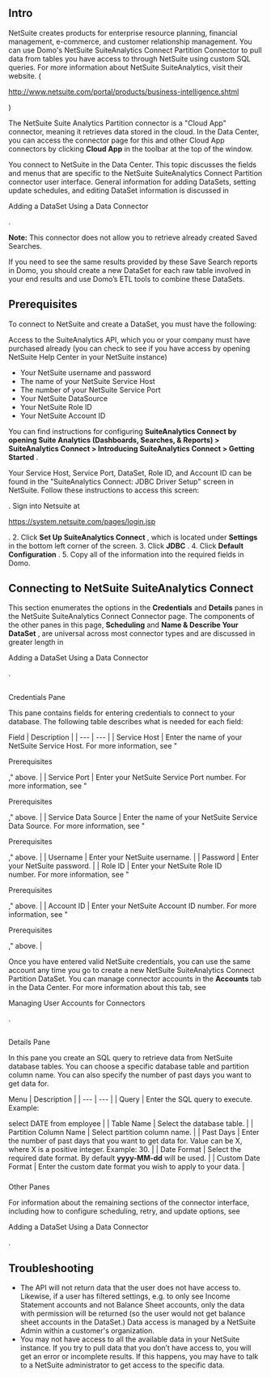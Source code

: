 

Intro
-------

NetSuite creates products for enterprise resource planning, financial management, e-commerce, and customer relationship management. You can use Domo's NetSuite SuiteAnalytics Connect Partition Connector to pull data from tables you have access to through NetSuite using custom SQL queries. For more information about NetSuite SuiteAnalytics, visit their website. (

http://www.netsuite.com/portal/products/business-intelligence.shtml

)


 The NetSuite Suite Analytics Partition connector is a "Cloud App" connector, meaning it retrieves data stored in the cloud. In the Data Center, you can access the connector page for this and other Cloud App connectors by clicking
 ****Cloud App****
 in the toolbar at the top of the window.


 You connect to NetSuite in the Data Center. This topic discusses the fields and menus that are specific to the NetSuite SuiteAnalytics Connect Partition connector user interface. General information for adding DataSets, setting update schedules, and editing DataSet information is discussed in

Adding a DataSet Using a Data Connector

.


**Note:**
 This connector does not allow you to retrieve already created Saved Searches.

If you need to see the same results provided by these Save Search reports in Domo, you should create a new DataSet for each raw table involved in your end results and use Domo’s ETL tools to combine these DataSets.

Prerequisites
---------------

To connect to NetSuite and create a DataSet, you must have the following:

 Access to the SuiteAnalytics API, which you or your company must have purchased already (you can check to see if you have access by opening NetSuite Help Center in your NetSuite instance)
* Your NetSuite username and password
* The name of your NetSuite Service Host
* The number of your NetSuite Service Port
* Your NetSuite DataSource
* Your NetSuite Role ID
* Your NetSuite Account ID

You can find instructions for configuring
 ****SuiteAnalytics Connect by opening Suite Analytics (Dashboards, Searches, & Reports) > SuiteAnalytics Connect > Introducing SuiteAnalytics Connect > Getting Started****
 .


 Your Service Host, Service Port, DataSet, Role ID, and Account ID can be found in the "SuiteAnalytics Connect: JDBC Driver Setup" screen in NetSuite. Follow these instructions to access this screen:

. Sign into Netsuite at

https://system.netsuite.com/pages/login.jsp

.
2. Click
 ****Set Up SuiteAnalytics Connect****
 , which is located under
 ****Settings****
 in the bottom left corner of the screen.
3. Click
 ****JDBC****
 .
4. Click
 ****Default Configuration****
 .
5. Copy all of the information into the required fields in Domo.

Connecting to NetSuite SuiteAnalytics Connect
-----------------------------------------------

This section enumerates the options in the
 ****Credentials****
 and
 ****Details****
 panes in the NetSuite SuiteAnalytics Connect Connector page. The components of the other panes in this page,
 ****Scheduling****
 and
 ****Name & Describe Your DataSet****
 , are universal across most connector types and are discussed in greater length in

Adding a DataSet Using a Data Connector

.

##
 Credentials Pane

This pane contains fields for entering credentials to connect to your database. The following table describes what is needed for each field:


 Field
  |
 Description
  |
| --- | --- |
|
 Service Host
  |
 Enter the name of your NetSuite Service Host. For more information, see "

Prerequisites

," above.
  |
|
 Service Port
  |
 Enter your NetSuite Service Port number. For more information, see "

Prerequisites

," above.
  |
|
 Service Data Source
  |
 Enter the name of your NetSuite Service Data Source. For more information, see "

Prerequisites

," above.
  |
|
 Username
  |
 Enter your NetSuite username.
  |
|
 Password
  |
 Enter your NetSuite password.
  |
|
 Role ID
  |
 Enter your NetSuite Role ID number. For more information, see "

Prerequisites

," above.
  |
|
 Account ID
  |
 Enter your NetSuite Account ID number. For more information, see "

Prerequisites

," above.
  |

Once you have entered valid NetSuite credentials, you can use the same account any time you go to create a new NetSuite SuiteAnalytics Connect Partition DataSet. You can manage connector accounts in the
 ****Accounts****
 tab in the Data Center. For more information about this tab, see

Managing User Accounts for Connectors

.

##
 Details Pane

In this pane you create an SQL query to retrieve data from NetSuite database tables. You can choose a specific database table and partition column name. You can also specify the number of past days you want to get data for.


 Menu
  |
 Description
  |
| --- | --- |
|
 Query
  |
 Enter the SQL query to execute. Example:

select DATE from employee
  |
|
 Table Name
  |
 Select the database table.
  |
|
 Partition Column Name
  |
 Select partition column name.
  |
|
 Past Days
  |
 Enter the number of past days that you want to get data for. Value can be X, where X is a positive integer. Example: 30.
  |
|
 Date Format
  |
 Select the required date format. By default
 ********************************yyyy-MM-dd********************************
 will be used.
  |
|
 Custom Date Format
  |
 Enter the custom date format you wish to apply to your data.
  |


###
 Other Panes

For information about the remaining sections of the connector interface, including how to configure scheduling, retry, and update options, see

Adding a DataSet Using a Data Connector

.


 Troubleshooting
-----------------


* The API will not return data that the user does not have access to. Likewise, if a user has filtered settings, e.g. to only see Income Statement accounts and not Balance Sheet accounts, only the data with permission will be returned (so the user would not get balance sheet accounts in the DataSet.) Data access is managed by a NetSuite Admin within a customer's organization.
* You may not have access to all the available data in your NetSuite instance. If you try to pull data that you don’t have access to, you will get an error or incomplete results. If this happens, you may have to talk to a NetSuite administrator to get access to the specific data.


